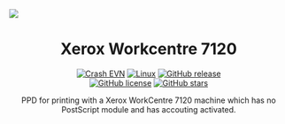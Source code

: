 <span align="center">
<img src="https://www.xerox.com/assets/images/1200_layout/products/hardware/WC7120/hero-640x440.png">
    
# Xerox Workcentre 7120

<a href="https://discord.gg/Qp4GNyX"><img title="Crash EVN" src="https://badgen.net/discord/members/Qp4GNyX"></a>
[![Linux](https://svgshare.com/i/Zhy.svg)](https://svgshare.com/i/Zhy.svg)
[![GitHub release](https://img.shields.io/github/release/tom-theret/xerox_workcentre_7120.svg)](https://GitHub.com/tom-theret/xerox_workcentre_7120/releases/)
<br>
[![GitHub license](https://img.shields.io/github/license/tom-theret/xerox_workcentre_7120.svg)](https://github.com/tom-theret/xerox_workcentre_7120/blob/master/LICENSE)
[![GitHub stars](https://badgen.net/github/stars/tom-theret/xerox_workcentre_7120)](https://GitHub.com/tom-theret/xerox_workcentre_7120/stargazers/)

PPD for printing with a Xerox WorkCentre 7120 machine which has no PostScript module and has accouting activated.


</span>


